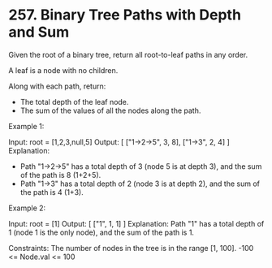 # 257. Binary Tree Paths with Depth and Sum

Given the root of a binary tree, return all root-to-leaf paths in any order.

A leaf is a node with no children.

Along with each path, return:
- The total depth of the leaf node.
- The sum of the values of all the nodes along the path.

Example 1:

Input: root = [1,2,3,null,5]
Output: [
  ["1->2->5", 3, 8],
  ["1->3", 2, 4]
]
Explanation: 
- Path "1->2->5" has a total depth of 3 (node 5 is at depth 3), and the sum of the path is 8 (1+2+5).
- Path "1->3" has a total depth of 2 (node 3 is at depth 2), and the sum of the path is 4 (1+3).

Example 2:

Input: root = [1]
Output: [
  ["1", 1, 1]
]
Explanation: Path "1" has a total depth of 1 (node 1 is the only node), and the sum of the path is 1.

Constraints:
    The number of nodes in the tree is in the range [1, 100].
    -100 <= Node.val <= 100


